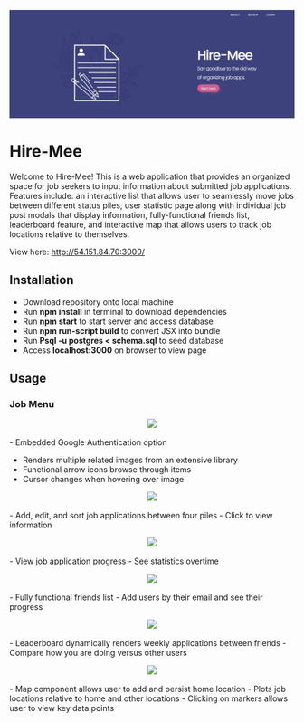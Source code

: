<p align="center"><img src="demo.jpg"/></p>

# Hire-Mee

Welcome to Hire-Mee! This is a web application that provides an organized space for job seekers to input information about submitted job applications. Features include: an interactive list that allows user to seamlessly move jobs between different status piles, user statistic page along with individual job post modals that display information, fully-functional friends list, leaderboard feature, and interactive map that allows users to track job locations relative to themselves.

View here: http://54.151.84.70:3000/

## Installation

- Download repository onto local machine
- Run <b>npm install</b> in terminal to download dependencies
- Run <b>npm start</b> to start server and access database
- Run <b>npm run-script build</b> to convert JSX into bundle
- Run <b>Psql -u postgres < schema.sql</b> to seed database
- Access <b>localhost:3000</b> on browser to view page

## Usage

<h3>Job Menu</h3>

<p align="center"><img src="https://i.imgur.com/qMvIrFw.gif"/><p>
- Embedded Google Authentication option
  

- Renders multiple related images from an extensive library
- Functional arrow icons browse through items
- Cursor changes when hovering over image

<p align="center"><img src="https://i.imgur.com/gFNdO6e.gif"/><p>
- Add, edit, and sort job applications between four piles
- Click to view information

<p align="center"><img src="https://i.imgur.com/CrddZ7n.gif"/><p>
- View job application progress
- See statistics overtime

<p align="center"><img src=https://i.imgur.com/y7MSLak.gif"/><p>
- Fully functional friends list
- Add users by their email and see their progress

<p align="center"><img src=https://i.imgur.com/gp2aXKP.gif"/><p>
- Leaderboard dynamically renders weekly applications between friends
- Compare how you are doing versus other users

<p align="center"><img src=https://i.imgur.com/52iCxvi.gif"/><p>
- Map component allows user to add and persist home location
- Plots job locations relative to home and other locations
- Clicking on markers allows user to view key data points
